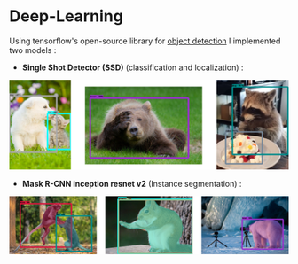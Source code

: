 # Deep-Learning

Using tensorflow's open-source library for [object detection](https://github.com/tensorflow/models/blob/master/research/object_detection/g3doc/detection_model_zoo.md) I implemented two models :

- **Single Shot Detector (SSD)** (classification and localization) :

![alt text](https://github.com/Daniboy370/Deep-Learning/blob/master/Side-Projects/SSD_object_detection/images/classified_objects.png)

- **Mask R-CNN inception resnet v2** (Instance segmentation) :

![alt text](https://github.com/Daniboy370/Deep-Learning/blob/master/Side-Projects/SSD_object_detection/images/instance_segmentation.png)

